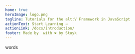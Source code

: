 ```yaml
---
home: true
heroImage: logo.png
tagline: Tutorials for the alt:V Framework in JavaScript
actionText: Start Learning →
actionLink: /docs/introduction/
footer: Made by  with ❤️ by Stuyk
---
```


words
